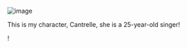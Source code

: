 ![image](https://github.com/user-attachments/assets/511ef87e-a3b2-4a91-9106-c6ae64af6776)
<p> This is my character, Cantrelle, she is a 25-year-old singer!</p>! 
